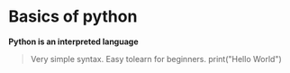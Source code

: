 # Basics of python

**Python is an interpreted language**

> Very simple syntax. Easy tolearn for beginners.
print("Hello World")